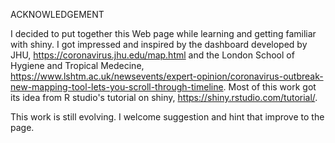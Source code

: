 ACKNOWLEDGEMENT

I decided to put together this Web page while learning and getting familiar with shiny. I got impressed and inspired by the dashboard developed by JHU, 
https://coronavirus.jhu.edu/map.html and the London School of Hygiene and Tropical Medecine, https://www.lshtm.ac.uk/newsevents/expert-opinion/coronavirus-outbreak-new-mapping-tool-lets-you-scroll-through-timeline. 
Most of this work got its idea from R studio's tutorial on shiny, https://shiny.rstudio.com/tutorial/. 

This work is still evolving. I welcome suggestion and hint that improve to the page. 
